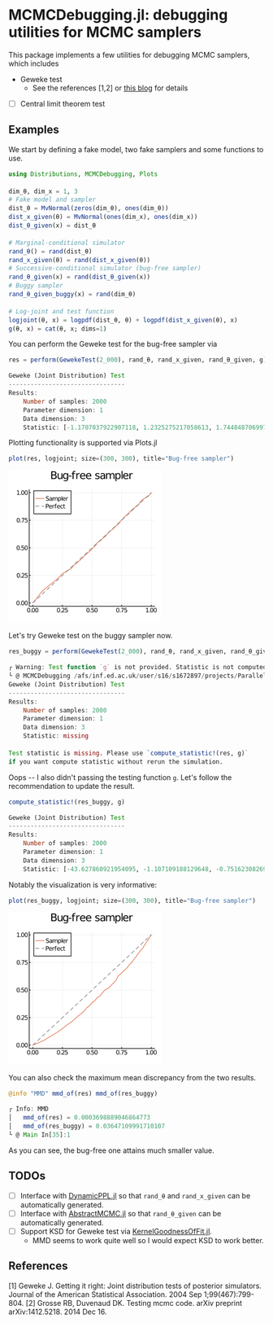 # MCMCDebugging.jl: debugging utilities for MCMC samplers

This package implements a few utilities for debugging MCMC samplers, which includes

- Geweke test
  - See the references [1,2] or [this blog](https://lips.cs.princeton.edu/testing-mcmc-code-part-2-integration-tests/) for details
- [ ] Central limit theorem test

## Examples

We start by defining a fake model, two fake samplers and some functions to use.

```julia
using Distributions, MCMCDebugging, Plots

dim_θ, dim_x = 1, 3
# Fake model and sampler
dist_θ = MvNormal(zeros(dim_θ), ones(dim_θ))
dist_x_given(θ) = MvNormal(ones(dim_x), ones(dim_x))
dist_θ_given(x) = dist_θ

# Marginal-conditional simulator
rand_θ() = rand(dist_θ)
rand_x_given(θ) = rand(dist_x_given(θ))
# Successive-conditional simulator (bug-free sampler)
rand_θ_given(x) = rand(dist_θ_given(x))
# Buggy sampler
rand_θ_given_buggy(x) = rand(dim_θ)

# Log-joint and test function
logjoint(θ, x) = logpdf(dist_θ, θ) + logpdf(dist_x_given(θ), x)
g(θ, x) = cat(θ, x; dims=1)
```

You can perform the Geweke test for the bug-free sampler via

```julia
res = perform(GewekeTest(2_000), rand_θ, rand_x_given, rand_θ_given, g)
```

```julia
Geweke (Joint Distribution) Test
--------------------------------
Results:
    Number of samples: 2000
    Parameter dimension: 1
    Data dimension: 3
    Statistic: [-1.1707037922907118, 1.2325275217058613, 1.7448487069977408, 0.6705977622612224]
```

Plotting functionality is supported via Plots.jl

```julia
plot(res, logjoint; size=(300, 300), title="Bug-free sampler")
```

![](docs/bugfree.png)

Let's try Geweke test on the buggy sampler now.

```julia
res_buggy = perform(GewekeTest(2_000), rand_θ, rand_x_given, rand_θ_given_buggy)
```

```julia
┌ Warning: Test function `g` is not provided. Statistic is not computed.
└ @ MCMCDebugging /afs/inf.ed.ac.uk/user/s16/s1672897/projects/ParallelHMC/src/MCMCDebugging.jl/src/geweke.jl:68
Geweke (Joint Distribution) Test
--------------------------------
Results:
    Number of samples: 2000
    Parameter dimension: 1
    Data dimension: 3
    Statistic: missing

Test statistic is missing. Please use `compute_statistic!(res, g)` 
if you want compute statistic without rerun the simulation.
```

Oops -- I also didn't passing the testing function `g`.
Let's follow the recommendation to update the result.

```julia
compute_statistic!(res_buggy, g)
```

```julia
Geweke (Joint Distribution) Test
--------------------------------
Results:
    Number of samples: 2000
    Parameter dimension: 1
    Data dimension: 3
    Statistic: [-43.627860921954095, -1.107109188129648, -0.7516230826915486, -0.7754936191345523]
```

Notably the visualization is very informative:

```julia
plot(res_buggy, logjoint; size=(300, 300), title="Bug-free sampler")
```

![](docs/buggy.png)

You can also check the maximum mean discrepancy from the two results.

```julia
@info "MMD" mmd_of(res) mmd_of(res_buggy)
```

```julia
┌ Info: MMD
│   mmd_of(res) = 0.0003698889046864773
│   mmd_of(res_buggy) = 0.03647109991710107
└ @ Main In[35]:1
```

As you can see, the bug-free one attains much smaller value.

## TODOs

- [ ] Interface with [DynamicPPL.jl](https://github.com/TuringLang/DynamicPPL.jl) so that `rand_θ` and `rand_x_given` can be automatically generated.
- [ ] Interface with [AbstractMCMC.jl](https://github.com/TuringLang/AbstractMCMC.jl) so that `rand_θ_given` can be automatically generated.
- [ ] Support KSD for Geweke test via [KernelGoodnessOfFit.jl](https://github.com/torfjelde/KernelGoodnessOfFit.jl/tree/master/src).
  - MMD seems to work quite well so I would expect KSD to work better.

## References

[1] Geweke J. Getting it right: Joint distribution tests of posterior simulators. Journal of the American Statistical Association. 2004 Sep 1;99(467):799-804.
[2] Grosse RB, Duvenaud DK. Testing mcmc code. arXiv preprint arXiv:1412.5218. 2014 Dec 16.
